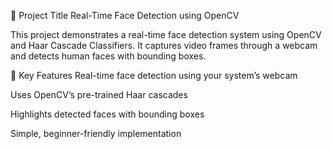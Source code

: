 📌 Project Title
Real-Time Face Detection using OpenCV

This project demonstrates a real-time face detection system using OpenCV and Haar Cascade Classifiers. It captures video frames through a webcam and detects human faces with bounding boxes.

📌 Key Features
Real-time face detection using your system’s webcam

Uses OpenCV’s pre-trained Haar cascades

Highlights detected faces with bounding boxes

Simple, beginner-friendly implementation
